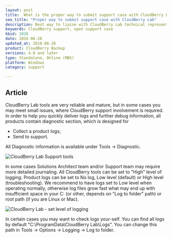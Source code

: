 ```yaml
---
layout: post
title:  What is the proper way to submit support case with CloudBerry Lab?
seo_title: "Proper way to submit support case with CloudBerry Lab"
description: Best way to liaise with CloudBerry Lab technical representatives (Support or Solutions Architect).
keywords: CloudBerry support, open support case
kbid: 1026
date: 2016-06-28
updated_at: 2016-06-28
product: CloudBerry Backup
versions: 4.8 and later
type: Standalone, Online (MBS)
platform: Windows
category: support

---
```

## Article

CloudBerry Lab tools are very reliable and mature, but in some cases you may meet small issues, where CloudBerry support involvement is required. In order to help you quickly deliver logs and further debug information, all products contain diagnostic section, which is designed for

* Collect a product logs;
* Send to support.

All Diagnostic information is available under Tools &rarr; Diagnostic.

![CloudBerry Lab Support tools](/images/CloudBerryLab_tools_diagnostic.png)

In some cases Solutions Architect team and/or Support team may require more detailed journaling. All CloudBerry tools can be set to "High" level of logging. Product logs can be set to No log, Low level (default) or High level (troubleshooting). We recommend to have logs set to Low level when operating normally, otherwise log files grow fast what may end up with insufficient space in your C: (or other, depends on "Log to folder" path) or root path (if you are Linux or Mac).

![CloudBerry Lab - set level of logging](/images/CloudBerry_logs_level.png)

In certain cases you may want to check logs your-self. You can find all logs by default "C:\ProgramData\CloudBerry Lab\Logs". You can change this path in Tools &rarr; Options &rarr; Logging &rarr; Log to folder.
